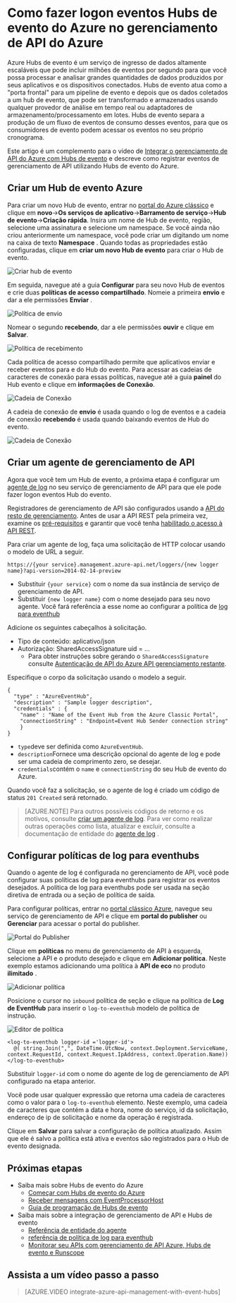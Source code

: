 <properties 
    pageTitle="Como fazer logon eventos Hubs de evento do Azure no gerenciamento de API do Azure | Microsoft Azure" 
    description="Saiba como fazer logon eventos Hubs de evento do Azure no gerenciamento de API do Azure." 
    services="api-management" 
    documentationCenter="" 
    authors="steved0x" 
    manager="erikre" 
    editor=""/>

<tags 
    ms.service="api-management" 
    ms.workload="mobile" 
    ms.tgt_pltfrm="na" 
    ms.devlang="na" 
    ms.topic="article" 
    ms.date="10/25/2016" 
    ms.author="sdanie"/>

# <a name="how-to-log-events-to-azure-event-hubs-in-azure-api-management"></a>Como fazer logon eventos Hubs de evento do Azure no gerenciamento de API do Azure

Azure Hubs de evento é um serviço de ingresso de dados altamente escaláveis que pode incluir milhões de eventos por segundo para que você possa processar e analisar grandes quantidades de dados produzidos por seus aplicativos e os dispositivos conectados. Hubs de evento atua como a "porta frontal" para um pipeline de evento e depois que os dados coletados a um hub de evento, que pode ser transformado e armazenados usando qualquer provedor de análise em tempo real ou adaptadores de armazenamento/processamento em lotes. Hubs de evento separa a produção de um fluxo de eventos de consumo desses eventos, para que os consumidores de evento podem acessar os eventos no seu próprio cronograma.

Este artigo é um complemento para o vídeo de [Integrar o gerenciamento de API do Azure com Hubs de evento](https://azure.microsoft.com/documentation/videos/integrate-azure-api-management-with-event-hubs/) e descreve como registrar eventos de gerenciamento de API utilizando Hubs de evento do Azure.

## <a name="create-an-azure-event-hub"></a>Criar um Hub de evento Azure

Para criar um novo Hub de evento, entrar no [portal do Azure clássico](https://manage.windowsazure.com) e clique em **novo**->**Os serviços de aplicativo**->**Barramento de serviço**->**Hub de evento**->**Criação rápida**. Insira um nome de Hub de evento, região, selecione uma assinatura e selecione um namespace. Se você ainda não criou anteriormente um namespace, você pode criar um digitando um nome na caixa de texto **Namespace** . Quando todas as propriedades estão configuradas, clique em **criar um novo Hub de evento** para criar o Hub de evento.

![Criar hub de evento][create-event-hub]

Em seguida, navegue até a guia **Configurar** para seu novo Hub de eventos e crie duas **políticas de acesso compartilhado**. Nomeie a primeira **envio** e dar a ele permissões **Enviar** .

![Política de envio][sending-policy]

Nomear o segundo **recebendo**, dar a ele permissões **ouvir** e clique em **Salvar**.

![Política de recebimento][receiving-policy]

Cada política de acesso compartilhado permite que aplicativos enviar e receber eventos para e do Hub do evento. Para acessar as cadeias de caracteres de conexão para essas políticas, navegue até a guia **painel** do Hub evento e clique em **informações de Conexão**.

![Cadeia de Conexão][event-hub-dashboard]

A cadeia de conexão de **envio** é usada quando o log de eventos e a cadeia de conexão **recebendo** é usada quando baixando eventos de Hub do evento.

![Cadeia de Conexão][event-hub-connection-string]

## <a name="create-an-api-management-logger"></a>Criar um agente de gerenciamento de API

Agora que você tem um Hub de evento, a próxima etapa é configurar um [agente de log](https://msdn.microsoft.com/library/azure/mt592020.aspx) no seu serviço de gerenciamento de API para que ele pode fazer logon eventos Hub do evento.

Registradores de gerenciamento de API são configurados usando a [API do resto de gerenciamento](http://aka.ms/smapi). Antes de usar a API REST pela primeira vez, examine os [pré-requisitos](https://msdn.microsoft.com/library/azure/dn776326.aspx#Prerequisites) e garantir que você tenha [habilitado o acesso à API REST](https://msdn.microsoft.com/library/azure/dn776326.aspx#EnableRESTAPI).

Para criar um agente de log, faça uma solicitação de HTTP colocar usando o modelo de URL a seguir.

    https://{your service}.management.azure-api.net/loggers/{new logger name}?api-version=2014-02-14-preview

-   Substituir `{your service}` com o nome da sua instância de serviço de gerenciamento de API.
-   Substituir `{new logger name}` com o nome desejado para seu novo agente. Você fará referência a esse nome ao configurar a política de [log para eventhub](https://msdn.microsoft.com/library/azure/dn894085.aspx#log-to-eventhub)

Adicione os seguintes cabeçalhos à solicitação.

-   Tipo de conteúdo: aplicativo/json
-   Autorização: SharedAccessSignature uid = …
    -   Para obter instruções sobre gerando o `SharedAccessSignature` consulte [Autenticação de API do Azure API gerenciamento restante](https://msdn.microsoft.com/library/azure/dn798668.aspx).

Especifique o corpo da solicitação usando o modelo a seguir.

    {
      "type" : "AzureEventHub",
      "description" : "Sample logger description",
      "credentials" : {
        "name" : "Name of the Event Hub from the Azure Classic Portal",
        "connectionString" : "Endpoint=Event Hub Sender connection string"
        }
    }

-   `type`deve ser definida como `AzureEventHub`.
-   `description`Fornece uma descrição opcional do agente de log e pode ser uma cadeia de comprimento zero, se desejar.
-   `credentials`contém o `name` e `connectionString` do seu Hub de evento do Azure.

Quando você faz a solicitação, se o agente de log é criado um código de status `201 Created` será retornado. 

>[AZURE.NOTE] Para outros possíveis códigos de retorno e os motivos, consulte [criar um agente de log](https://msdn.microsoft.com/library/azure/mt592020.aspx#PUT). Para ver como realizar outras operações como lista, atualizar e excluir, consulte a documentação de entidade do [agente de log](https://msdn.microsoft.com/library/azure/mt592020.aspx) .

## <a name="configure-log-to-eventhubs-policies"></a>Configurar políticas de log para eventhubs

Quando o agente de log é configurada no gerenciamento de API, você pode configurar suas políticas de log para eventhubs para registrar os eventos desejados. A política de log para eventhubs pode ser usada na seção diretiva de entrada ou a seção de política de saída.

Para configurar políticas, entrar no [portal clássico Azure](https://manage.windowsazure.com), navegue seu serviço de gerenciamento de API e clique em **portal do publisher** ou **Gerenciar** para acessar o portal do publisher.

![Portal do Publisher][publisher-portal]

Clique em **políticas** no menu de gerenciamento de API à esquerda, selecione a API e o produto desejado e clique em **Adicionar política**. Neste exemplo estamos adicionando uma política à **API de eco** no produto **ilimitado** .

![Adicionar política][add-policy]

Posicione o cursor no `inbound` política de seção e clique na política de **Log de EventHub** para inserir o `log-to-eventhub` modelo de política de instrução.

![Editor de política][event-hub-policy]

    <log-to-eventhub logger-id ='logger-id'>
      @( string.Join(",", DateTime.UtcNow, context.Deployment.ServiceName, context.RequestId, context.Request.IpAddress, context.Operation.Name))
    </log-to-eventhub>

Substituir `logger-id` com o nome do agente de log de gerenciamento de API configurado na etapa anterior.

Você pode usar qualquer expressão que retorna uma cadeia de caracteres como o valor para o `log-to-eventhub` elemento. Neste exemplo, uma cadeia de caracteres que contém a data e hora, nome do serviço, id da solicitação, endereço de ip de solicitação e nome da operação é registrada.

Clique em **Salvar** para salvar a configuração de política atualizado. Assim que ele é salvo a política está ativa e eventos são registrados para o Hub de evento designada.

## <a name="next-steps"></a>Próximas etapas

-   Saiba mais sobre Hubs de evento do Azure
    -   [Começar com Hubs de evento do Azure](../event-hubs/event-hubs-csharp-ephcs-getstarted.md)
    -   [Receber mensagens com EventProcessorHost](../event-hubs/event-hubs-csharp-ephcs-getstarted.md#receive-messages-with-eventprocessorhost)
    -   [Guia de programação de Hubs de evento](../event-hubs/event-hubs-programming-guide.md)
-   Saiba mais sobre a integração de gerenciamento de API e Hubs de evento
    -   [Referência de entidade do agente](https://msdn.microsoft.com/library/azure/mt592020.aspx)
    -   [referência de política de log para eventhub](https://msdn.microsoft.com/library/azure/dn894085.aspx#log-to-eventhub)
    -   [Monitorar seu APIs com gerenciamento de API Azure, Hubs de evento e Runscope](api-management-log-to-eventhub-sample.md)    

## <a name="watch-a-video-walkthrough"></a>Assista a um vídeo passo a passo

> [AZURE.VIDEO integrate-azure-api-management-with-event-hubs]


[publisher-portal]: ./media/api-management-howto-log-event-hubs/publisher-portal.png
[create-event-hub]: ./media/api-management-howto-log-event-hubs/create-event-hub.png
[event-hub-connection-string]: ./media/api-management-howto-log-event-hubs/event-hub-connection-string.png
[event-hub-dashboard]: ./media/api-management-howto-log-event-hubs/event-hub-dashboard.png
[receiving-policy]: ./media/api-management-howto-log-event-hubs/receiving-policy.png
[sending-policy]: ./media/api-management-howto-log-event-hubs/sending-policy.png
[event-hub-policy]: ./media/api-management-howto-log-event-hubs/event-hub-policy.png
[add-policy]: ./media/api-management-howto-log-event-hubs/add-policy.png






